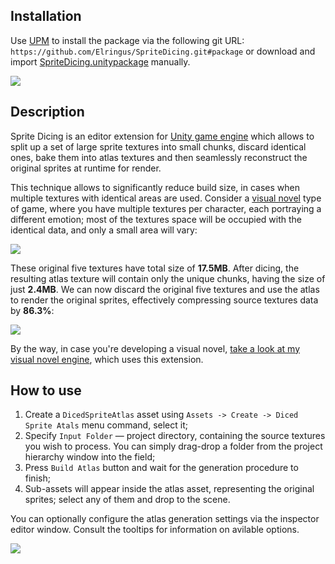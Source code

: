 ## Installation

Use [UPM](https://docs.unity3d.com/Manual/upm-ui.html) to install the package via the following git URL: `https://github.com/Elringus/SpriteDicing.git#package` or download and import [SpriteDicing.unitypackage](https://github.com/Elringus/SpriteDicing/raw/master/SpriteDicing.unitypackage) manually.

![](https://i.gyazo.com/b54e9daa9a483d9bf7f74f0e94b2d38a.gif)

## Description

Sprite Dicing is an editor extension for [Unity game engine](https://unity3d.com/) which allows to split up a set of large sprite textures into small chunks, discard identical ones, bake them into atlas textures and then seamlessly reconstruct the original sprites at runtime for render. 

This technique allows to significantly reduce build size, in cases when multiple textures with identical areas are used. Consider a [visual novel](https://en.wikipedia.org/wiki/Visual_novel) type of game, where you have multiple textures per character, each portraying a different emotion; most of the textures space will be occupied with the identical data, and only a small area will vary:

![](https://i.gyazo.com/af08d141e7a08b6a8e2ef60c07332bbf.png)

These original five textures have total size of **17.5MB**. After dicing, the resulting atlas texture will contain only the unique chunks, having the size of just **2.4MB**. We can now discard the original five textures and use the atlas to render the original sprites, effectively compressing source textures data by **86.3%**:

![](https://i.gyazo.com/7f79936fc714abcc342ae348478b9c8e.gif)

By the way, in case you're developing a visual novel, [take a look at my visual novel engine](https://u3d.as/1pg9), which uses this extension.

## How to use

1. Create a `DicedSpriteAtlas` asset using `Assets -> Create -> Diced Sprite Atals` menu command, select it;
2. Specify `Input Folder` — project directory, containing the source textures you wish to process. You can simply drag-drop a folder from the project hierarchy window into the field;
3. Press `Build Atlas` button and wait for the generation procedure to finish;
4. Sub-assets will appear inside the atlas asset, representing the original sprites; select any of them and drop to the scene.

You can optionally configure the atlas generation settings via the inspector editor window. Consult the tooltips for information on avilable options.

![](https://i.gyazo.com/1453dba6e6923db7e314fad16198dd3c.png)
